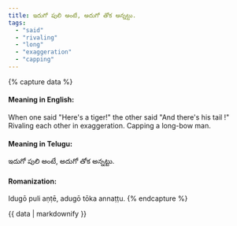 ```yaml
---
title: ఇదుగో పులి అంటే, అదుగో తోక అన్నట్టు.
tags:
  - "said"
  - "rivaling"
  - "long"
  - "exaggeration"
  - "capping"
---
```


{% capture data %}
#### Meaning in English:
When one said "Here's a tiger!" the other said "And there's his tail !"
Rivaling each other in exaggeration. Capping a long-bow man.

#### Meaning in Telugu:
ఇదుగో పులి అంటే, అదుగో తోక అన్నట్టు.

#### Romanization:
Idugō puli aṇṭē, adugō tōka annaṭṭu.
{% endcapture %}

{{ data | markdownify }}

